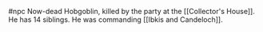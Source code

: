 #npc 
Now-dead Hobgoblin, killed by the party at the [[Collector's House]]. He has 14 siblings. He was commanding [[Ibkis and Candeloch]].